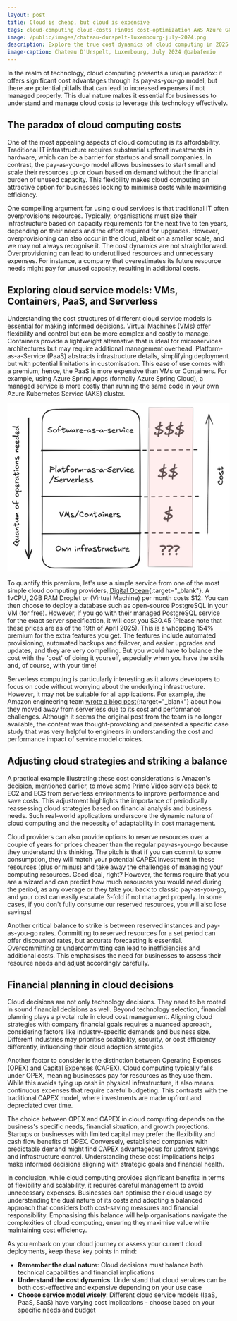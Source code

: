 ```yaml
---
layout: post
title: Cloud is cheap, but cloud is expensive
tags: cloud-computing cloud-costs FinOps cost-optimization AWS Azure GCP infrastructure-as-code DevOps cloud-architecture cloud-migration
image: /public/images/chateau-durspelt-luxembourg-july-2024.png
description: Explore the true cost dynamics of cloud computing in 2025. Learn when cloud services are cost-effective versus expensive, understand OPEX vs CAPEX considerations, and discover practical strategies for optimizing your cloud spending across different service models.
image-caption: Chateau D'Urspelt, Luxembourg, July 2024 @babafemio
---
```


In the realm of technology, cloud computing presents a unique paradox: it offers significant cost advantages through its pay-as-you-go model, but there are potential pitfalls that can lead to increased expenses if not managed properly. This dual nature makes it essential for businesses to understand and manage cloud costs to leverage this technology effectively.

<!--more-->

## The paradox of cloud computing costs
One of the most appealing aspects of cloud computing is its affordability. Traditional IT infrastructure requires substantial upfront investments in hardware, which can be a barrier for startups and small companies. In contrast, the pay-as-you-go model allows businesses to start small and scale their resources up or down based on demand without the financial burden of unused capacity. This flexibility makes cloud computing an attractive option for businesses looking to minimise costs while maximising efficiency. 

One compelling argument for using cloud services is that traditional IT often overprovisions resources. Typically, organisations must size their infrastructure based on capacity requirements for the next five to ten years, depending on their needs and the effort required for upgrades. However, overprovisioning can also occur in the cloud, albeit on a smaller scale, and we may not always recognise it. The cost dynamics are not straightforward. Overprovisioning can lead to underutilised resources and unnecessary expenses. For instance, a company that overestimates its future resource needs might pay for unused capacity, resulting in additional costs.

## Exploring cloud service models: VMs, Containers, PaaS, and Serverless
Understanding the cost structures of different cloud service models is essential for making informed decisions. Virtual Machines (VMs) offer flexibility and control but can be more complex and costly to manage. Containers provide a lightweight alternative that is ideal for microservices architectures but may require additional management overhead. Platform-as-a-Service (PaaS) abstracts infrastructure details, simplifying deployment but with potential limitations in customisation. This ease of use comes with a premium; hence, the PaaS is more expensive than VMs or Containers. For example, using Azure Spring Apps (formally Azure Spring Cloud), a managed service is more costly than running the same code in your own Azure Kubernetes Service (AKS) cluster.

![Cloud service models](/public/images/cloud-stack-operations-cost.png "Cloud service")

To quantify this premium, let's use a simple service from one of the most simple cloud computing providers, [Digital Ocean](https://www.digitalocean.com/pricing/){:target="_blank"}. A 1vCPU, 2GB RAM Droplet or (Virtual Machine) per month costs $12. You can then choose to deploy a database such as open-source PostgreSQL in your VM (for free). However, if you go with their managed PostgreSQL service for the exact server specification, it will cost you $30.45 (Please note that these prices are as of the 19th of April 2025). This is a whopping 154% premium for the extra features you get. The features include automated provisioning, automated backups and failover, and easier upgrades and updates, and they are very compelling. But you would have to balance the cost with the 'cost' of doing it yourself, especially when you have the skills and, of course, with your time!

Serverless computing is particularly interesting as it allows developers to focus on code without worrying about the underlying infrastructure. However, it may not be suitable for all applications. For example, the Amazon engineering team [wrote a blog post](https://www.infoq.com/news/2023/05/prime-ec2-ecs-saves-costs/){:target="_blank"} about how they moved away from serverless due to its cost and performance challenges. Although it seems the original post from the team is no longer available, the content was thought-provoking and presented a specific case study that was very helpful to engineers in understanding the cost and performance impact of service model choices. 

## Adjusting cloud strategies and striking a balance
A practical example illustrating these cost considerations is Amazon's decision, mentioned earlier, to move some Prime Video services back to EC2 and ECS from serverless environments to improve performance and save costs. This adjustment highlights the importance of periodically reassessing cloud strategies based on financial analysis and business needs. Such real-world applications underscore the dynamic nature of cloud computing and the necessity of adaptability in cost management. 

Cloud providers can also provide options to reserve resources over a couple of years for prices cheaper than the regular pay-as-you-go because they understand this thinking. The pitch is that if you can commit to some consumption, they will match your potential CAPEX investment in these resources (plus or minus) and take away the challenges of managing your computing resources. Good deal, right? However, the terms require that you are a wizard and can predict how much resources you would need during the period, as any overage or they take you back to classic pay-as-you-go, and your cost can easily escalate 3-fold if not managed properly. In some cases, if you don't fully consume our reserved resources, you will also lose savings!

Another critical balance to strike is between reserved instances and pay-as-you-go rates. Committing to reserved resources for a set period can offer discounted rates, but accurate forecasting is essential. Overcommitting or undercommitting can lead to inefficiencies and additional costs. This emphasises the need for businesses to assess their resource needs and adjust accordingly carefully.

## Financial planning in cloud decisions
Cloud decisions are not only technology decisions. They need to be rooted in sound financial decisions as well. Beyond technology selection, financial planning plays a pivotal role in cloud cost management. Aligning cloud strategies with company financial goals requires a nuanced approach, considering factors like industry-specific demands and business size. Different industries may prioritise scalability, security, or cost efficiency differently, influencing their cloud adoption strategies.

Another factor to consider is the distinction between Operating Expenses (OPEX) and Capital Expenses (CAPEX). Cloud computing typically falls under OPEX, meaning businesses pay for resources as they use them. While this avoids tying up cash in physical infrastructure, it also means continuous expenses that require careful budgeting. This contrasts with the traditional CAPEX model, where investments are made upfront and depreciated over time.

The choice between OPEX and CAPEX in cloud computing depends on the business's specific needs, financial situation, and growth projections. Startups or businesses with limited capital may prefer the flexibility and cash flow benefits of OPEX. Conversely, established companies with predictable demand might find CAPEX advantageous for upfront savings and infrastructure control. Understanding these cost implications helps make informed decisions aligning with strategic goals and financial health.

In conclusion, while cloud computing provides significant benefits in terms of flexibility and scalability, it requires careful management to avoid unnecessary expenses. Businesses can optimise their cloud usage by understanding the dual nature of its costs and adopting a balanced approach that considers both cost-saving measures and financial responsibility. Emphasising this balance will help organisations navigate the complexities of cloud computing, ensuring they maximise value while maintaining cost efficiency. 

As you embark on your cloud journey or assess your current cloud deployments, keep these key points in mind:

* **Remember the dual nature**: Cloud decisions must balance both technical capabilities and financial implications
* **Understand the cost dynamics**: Understand that cloud services can be both cost-effective and expensive depending on your use case
* **Choose service model wisely**: Different cloud service models (IaaS, PaaS, SaaS) have varying cost implications - choose based on your specific needs and budget